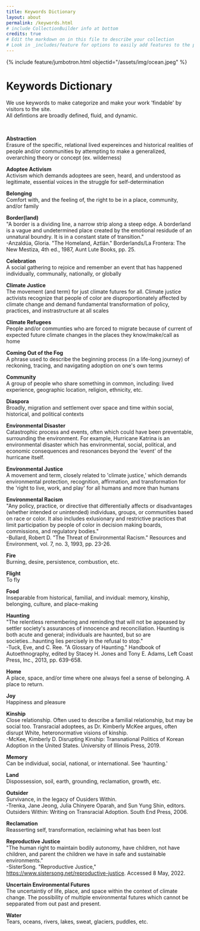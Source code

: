 ```yaml
---
title: Keywords Dictionary
layout: about
permalink: /keywords.html
# include CollectionBuilder info at bottom
credits: true
# Edit the markdown on in this file to describe your collection
# Look in _includes/feature for options to easily add features to the page
--- 
```


{% include feature/jumbotron.html objectid="/assets/img/ocean.jpeg" %}

# Keywords Dictionary

We use keywords to make categorize and make your work 'findable' by visitors to the site.<br>
All defintions are broadly defined, fluid, and dynamic.
<p>&nbsp;</p>

**Abstraction**<br>
Erasure of the specific, relational lived expereinces and historical realities of people and/or communities by attempting to make a generalized, overarching theory or concept (ex. wilderness)

**Adoptee Activism**<br>
Activism which demands adoptees are seen, heard, and understood as legitimate, essential voices in the struggle for self-determination

**Belonging**<br>
Comfort with, and the feeling of, the right to be in a place, community, and/or family 

**Border(land)**<br>
"A border is a dividing line, a narrow strip along a steep edge. A borderland is a vague and undetermined place created by the emotional residude of an unnatural boundry. It is in a constant state of transition."<br>
-Anzaldúa, Gloria. "The Homeland, Aztlán." Borderlands/La Frontera: The New Mestiza, 4th ed., 1987, Aunt Lute Books, pp. 25. 

**Celebration**<br>
A social gathering to rejoice and remember an event that has happened individually, communally, nationally, or globally

**Climate Justice**<br>
The movement (and term) for just climate futures for all. Climate justice activists recognize that people of color are disproportionately affected by climate change and demand fundamental transformation of policy, practices, and instrastructure at all scales

**Climate Refugees**<br>
People and/or communties who are forced to migrate because of current of expected future climate changes in the places they know/make/call as home

**Coming Out of the Fog**<br>
A phrase used to describe the beginning process (in a life-long journey) of reckoning, tracing, and navigating adoption on one's own terms

**Community**<br>
A group of people who share something in common, including: lived experience, geographic location, religion, ethnicity, etc.

**Diaspora**<br>
Broadly, migration and settlement over space and time within social, historical, and political contexts

**Environmental Disaster**<br>
Catastrophic process and events, often which could have been preventable, surrounding the environment. For example, Hurricane Katrina is an environmental disaster which has environmental, social, political, and economic consequences and resonances beyond the 'event' of the hurricane itself. 

**Environmental Justice**<br>
A movement and term, closely related to 'climate justice,' which demands environmental protection, recognition, affirmation, and transformation for the 'right to live, work, and play' for all humans and more than humans

**Environmental Racism**<br>
"Any policy, practice, or directive that differentially affects or disadvantages (whether intended or unintended) individuas, groups, or communities based on race or color. It also includes exlusionary and restrictive practices that limit participation by people of color in decision making boards, commissions, and regulatory bodies."<br>
-Bullard, Robert D. "The Threat of Environmental Racism." Resources and Environment, vol. 7, no. 3, 1993, pp. 23-26. 

**Fire**<br>
Burning, desire, persistence, combustion, etc. 

**Flight**<br>
To fly

**Food**<br>
Inseparable from historical, familial, and invidual: memory, kinship, belonging, culture, and place-making

**Haunting**<br>
"The relentless remembering and reminding that will not be appeased by settler society's assurances of innocence and reconciliation. Haunting is both acute and general; individuals are haunted, but so are societies...haunting lies percisely in the refusal to stop."<br>
-Tuck, Eve, and C. Ree. "A Glossary of Haunting." Handbook of Autoethnography, edited by Stacey H. Jones and Tony E. Adams, Left Coast Press, Inc., 2013, pp. 639-658.

**Home**<br>
A place, space, and/or time where one always feel a sense of belonging. A place to return. 

**Joy**<br>
Happiness and pleasure

**Kinship**<br>
Close relationship. Often used to describe a familial relationship, but may be social too. Transracial adoptees, as Dr. Kimberly McKee argues, often disrupt White, heteronormative visions of kinship.<br>
-McKee, Kimberly D. Disrupting Kinship: Transnational Politics of Korean Adoption in the United States. University of Illinois Press, 2019. 

**Memory**<br>
Can be individual, social, national, or international. See 'haunting.'

**Land**<br>
Dispossession, soil, earth, grounding, reclamation, growth, etc.

**Outsider**<br>
Survivance, in the legacy of Ousiders Within.<br>
-Trenka, Jane Jeong, Julia Chinyere Oparah, and Sun Yung Shin, editors. Outsiders Within: Writing on Transracial Adoption. South End Press, 2006. 

**Reclamation**<br>
Reasserting self, transformation, reclaiming what has been lost

**Reproductive Justice**<br>
"The human right to maintain bodily autonomy, have children, not have children, and parent the children we have in safe and sustainable environments."<br>
-SisterSong. "Reproductive Justice," https://www.sistersong.net/reproductive-justice. Accessed 8 May, 2022. 

**Uncertain Environmental Futures**<br>
The uncertaintiy of life, place, and space within the context of climate change. The possibility of multiple environmental futures which cannot be sepparated from out past and present. 

**Water**<br>
Tears, oceans, rivers, lakes, sweat, glaciers, puddles, etc.



